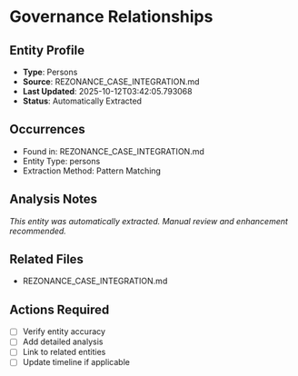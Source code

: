 # Governance Relationships

## Entity Profile
- **Type**: Persons
- **Source**: REZONANCE_CASE_INTEGRATION.md
- **Last Updated**: 2025-10-12T03:42:05.793068
- **Status**: Automatically Extracted

## Occurrences
- Found in: REZONANCE_CASE_INTEGRATION.md
- Entity Type: persons
- Extraction Method: Pattern Matching

## Analysis Notes
*This entity was automatically extracted. Manual review and enhancement recommended.*

## Related Files
- REZONANCE_CASE_INTEGRATION.md

## Actions Required
- [ ] Verify entity accuracy
- [ ] Add detailed analysis
- [ ] Link to related entities
- [ ] Update timeline if applicable
